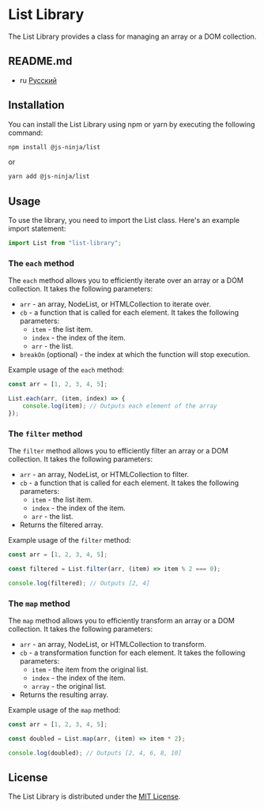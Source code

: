 # List Library

The List Library provides a class for managing an array or a DOM collection.

## README.md

-   ru [Русский](readme/README.ru.md)

## Installation

You can install the List Library using npm or yarn by executing the following command:

```bash
npm install @js-ninja/list
```

or

```bash
yarn add @js-ninja/list
```

## Usage

To use the library, you need to import the List class. Here's an example import statement:

```javascript
import List from "list-library";
```

### The `each` method

The `each` method allows you to efficiently iterate over an array or a DOM collection. It takes the following parameters:

-   `arr` - an array, NodeList, or HTMLCollection to iterate over.
-   `cb` - a function that is called for each element. It takes the following parameters:
    -   `item` - the list item.
    -   `index` - the index of the item.
    -   `arr` - the list.
-   `breakOn` (optional) - the index at which the function will stop execution.

Example usage of the `each` method:

```javascript
const arr = [1, 2, 3, 4, 5];

List.each(arr, (item, index) => {
    console.log(item); // Outputs each element of the array
});
```

### The `filter` method

The `filter` method allows you to efficiently filter an array or a DOM collection. It takes the following parameters:

-   `arr` - an array, NodeList, or HTMLCollection to filter.
-   `cb` - a function that is called for each element. It takes the following parameters:
    -   `item` - the list item.
    -   `index` - the index of the item.
    -   `arr` - the list.
-   Returns the filtered array.

Example usage of the `filter` method:

```javascript
const arr = [1, 2, 3, 4, 5];

const filtered = List.filter(arr, (item) => item % 2 === 0);

console.log(filtered); // Outputs [2, 4]
```

### The `map` method

The `map` method allows you to efficiently transform an array or a DOM collection. It takes the following parameters:

-   `arr` - an array, NodeList, or HTMLCollection to transform.
-   `cb` - a transformation function for each element. It takes the following parameters:
    -   `item` - the item from the original list.
    -   `index` - the index of the item.
    -   `array` - the original list.
-   Returns the resulting array.

Example usage of the `map` method:

```javascript
const arr = [1, 2, 3, 4, 5];

const doubled = List.map(arr, (item) => item * 2);

console.log(doubled); // Outputs [2, 4, 6, 8, 10]
```

## License

The List Library is distributed under the [MIT License](/LICENSE).
